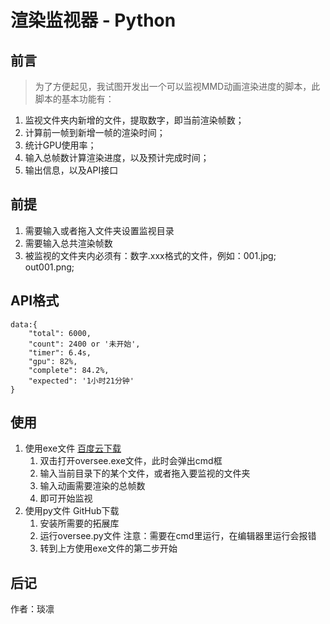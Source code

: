 # 渲染监视器 - Python

## 前言
> 为了方便起见，我试图开发出一个可以监视MMD动画渲染进度的脚本，此脚本的基本功能有：
1. 监视文件夹内新增的文件，提取数字，即当前渲染帧数；
2. 计算前一帧到新增一帧的渲染时间；
3. 统计GPU使用率； 
4. 输入总帧数计算渲染进度，以及预计完成时间； 
5. 输出信息，以及API接口

## 前提
1. 需要输入或者拖入文件夹设置监视目录 
2. 需要输入总共渲染帧数
3. 被监视的文件夹内必须有：数字.xxx格式的文件，例如：001.jpg; out001.png;

## API格式
    data:{
        "total": 6000,
        "count": 2400 or '未开始',
        "timer": 6.4s,
        "gpu": 82%,
        "complete": 84.2%,
        "expected": '1小时21分钟'
    }

## 使用
1. 使用exe文件 [百度云下载]()
   1. 双击打开oversee.exe文件，此时会弹出cmd框
   2. 输入当前目录下的某个文件，或者拖入要监视的文件夹
   3. 输入动画需要渲染的总帧数
   4. 即可开始监视
2. 使用py文件 GitHub下载
   1. 安装所需要的拓展库
   2. 运行oversee.py文件 注意：需要在cmd里运行，在编辑器里运行会报错
   3. 转到上方使用exe文件的第二步开始


## 后记
作者：琰凛
